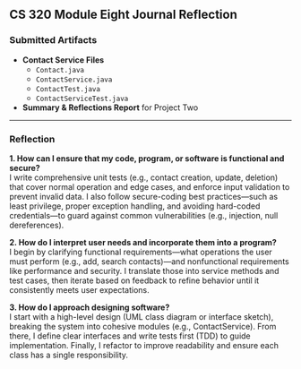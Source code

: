 ## CS 320 Module Eight Journal Reflection

### Submitted Artifacts
- **Contact Service Files**  
  - `Contact.java`  
  - `ContactService.java`  
  - `ContactTest.java`  
  - `ContactServiceTest.java`  
- **Summary & Reflections Report** for Project Two

---

### Reflection

**1. How can I ensure that my code, program, or software is functional and secure?**  
I write comprehensive unit tests (e.g., contact creation, update, deletion) that cover normal operation and edge cases, and enforce input validation to prevent invalid data. I also follow secure-coding best practices—such as least privilege, proper exception handling, and avoiding hard-coded credentials—to guard against common vulnerabilities (e.g., injection, null dereferences).

**2. How do I interpret user needs and incorporate them into a program?**  
I begin by clarifying functional requirements—what operations the user must perform (e.g., add, search contacts)—and nonfunctional requirements like performance and security. I translate those into service methods and test cases, then iterate based on feedback to refine behavior until it consistently meets user expectations.

**3. How do I approach designing software?**  
I start with a high-level design (UML class diagram or interface sketch), breaking the system into cohesive modules (e.g., ContactService). From there, I define clear interfaces and write tests first (TDD) to guide implementation. Finally, I refactor to improve readability and ensure each class has a single responsibility.
